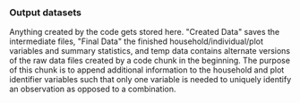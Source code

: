 ### Output datasets
 
Anything created by the code gets stored here. "Created Data" saves the intermediate files, "Final Data" the finished household/individual/plot variables and summary statistics, and temp data contains alternate versions of the raw data files created by a code chunk in the beginning. The purpose of this chunk is to append additional information to the household and plot identifier variables such that only one variable is needed to uniquely identify an observation as opposed to a combination. 